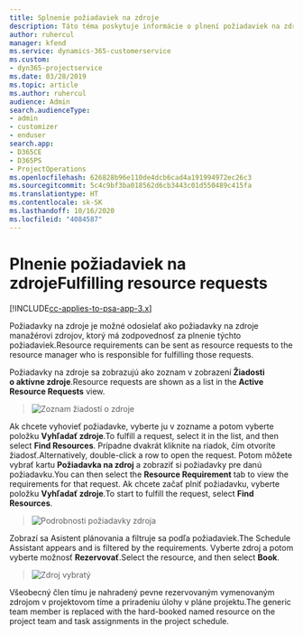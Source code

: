 ```yaml
---
title: Splnenie požiadaviek na zdroje
description: Táto téma poskytuje informácie o plnení požiadaviek na zdroje.
author: ruhercul
manager: kfend
ms.service: dynamics-365-customerservice
ms.custom:
- dyn365-projectservice
ms.date: 03/28/2019
ms.topic: article
ms.author: ruhercul
audience: Admin
search.audienceType:
- admin
- customizer
- enduser
search.app:
- D365CE
- D365PS
- ProjectOperations
ms.openlocfilehash: 626828b96e110de4dcb6cad4a191994972ec26c3
ms.sourcegitcommit: 5c4c9bf3ba018562d6cb3443c01d550489c415fa
ms.translationtype: HT
ms.contentlocale: sk-SK
ms.lasthandoff: 10/16/2020
ms.locfileid: "4084587"
---
```

# <a name="fulfilling-resource-requests"></a><span data-ttu-id="99dbf-103">Plnenie požiadaviek na zdroje</span><span class="sxs-lookup"><span data-stu-id="99dbf-103">Fulfilling resource requests</span></span>

[!INCLUDE[cc-applies-to-psa-app-3.x](../includes/cc-applies-to-psa-app-3x.md)]

<span data-ttu-id="99dbf-104">Požiadavky na zdroje je možné odosielať ako požiadavky na zdroje manažérovi zdrojov, ktorý má zodpovednosť za plnenie týchto požiadaviek.</span><span class="sxs-lookup"><span data-stu-id="99dbf-104">Resource requirements can be sent as resource requests to the resource manager who is responsible for fulfilling those requests.</span></span>

<span data-ttu-id="99dbf-105">Požiadavky na zdroje sa zobrazujú ako zoznam v zobrazení **Žiadosti o aktívne zdroje**.</span><span class="sxs-lookup"><span data-stu-id="99dbf-105">Resource requests are shown as a list in the **Active Resource Requests** view.</span></span>

> ![Zoznam žiadostí o zdroje](media/Resource-Management-image59.png)

<span data-ttu-id="99dbf-107">Ak chcete vyhovieť požiadavke, vyberte ju v zozname a potom vyberte položku **Vyhľadať zdroje**.</span><span class="sxs-lookup"><span data-stu-id="99dbf-107">To fulfill a request, select it in the list, and then select **Find Resources**.</span></span> <span data-ttu-id="99dbf-108">Prípadne dvakrát kliknite na riadok, čím otvoríte žiadosť.</span><span class="sxs-lookup"><span data-stu-id="99dbf-108">Alternatively, double-click a row to open the request.</span></span> <span data-ttu-id="99dbf-109">Potom môžete vybrať kartu **Požiadavka na zdroj** a zobraziť si požiadavky pre danú požiadavku.</span><span class="sxs-lookup"><span data-stu-id="99dbf-109">You can then select the **Resource Requirement** tab to view the requirements for that request.</span></span> <span data-ttu-id="99dbf-110">Ak chcete začať plniť požiadavku, vyberte položku **Vyhľadať zdroje**.</span><span class="sxs-lookup"><span data-stu-id="99dbf-110">To start to fulfill the request, select **Find Resources**.</span></span>

> ![Podrobnosti požiadavky zdroja](media/Resource-Management-image60.png)

<span data-ttu-id="99dbf-112">Zobrazí sa Asistent plánovania a filtruje sa podľa požiadaviek.</span><span class="sxs-lookup"><span data-stu-id="99dbf-112">The Schedule Assistant appears and is filtered by the requirements.</span></span> <span data-ttu-id="99dbf-113">Vyberte zdroj a potom vyberte možnosť **Rezervovať**.</span><span class="sxs-lookup"><span data-stu-id="99dbf-113">Select the resource, and then select **Book**.</span></span>

> ![Zdroj vybratý](media/Resource-Management-image61.png)

<span data-ttu-id="99dbf-115">Všeobecný člen tímu je nahradený pevne rezervovaným vymenovaným zdrojom v projektovom tíme a priradeniu úlohy v pláne projektu.</span><span class="sxs-lookup"><span data-stu-id="99dbf-115">The generic team member is replaced with the hard-booked named resource on the project team and task assignments in the project schedule.</span></span>
